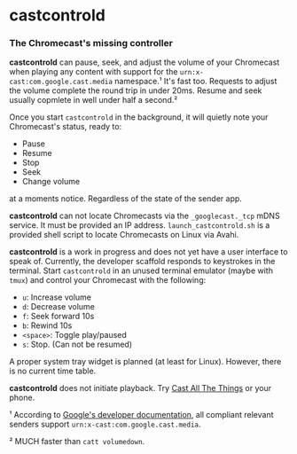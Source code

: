 # castcontrold
### The Chromecast's missing controller

**castcontrold** can pause, seek, and adjust the volume of your Chromecast when playing any content with support for the `urn:x-cast:com.google.cast.media` namespace.¹ 
It's fast too. Requests to adjust the volume complete the round trip in under 20ms. 
Resume and seek usually copmlete in well under half a second.² 

Once you start `castcontrold` in the background, it will quietly note your Chromecast's status, ready to:

- Pause
- Resume
- Stop
- Seek
- Change volume

at a moments notice. Regardless of the state of the sender app.

**castcontrold** can not locate Chromecasts via the `_googlecast._tcp` mDNS service. 
It must be provided an IP address. 
`launch_castcontrold.sh` is a provided shell script to locate Chromecasts on Linux via Avahi. 

**castcontrold** is a work in progress and does not yet have a user interface to speak of. Currently, the developer scaffold responds to keystrokes in the terminal. 
Start `castcontrold` in an unused terminal emulator (maybe with `tmux`) and control your Chromecast with the following:

- `u`: Increase volume
- `d`: Decrease volume
- `f`: Seek forward 10s
- `b`: Rewind 10s
- `<space>`: Toggle play/paused
- `s`: Stop. (Can not be resumed)

A proper system tray widget is planned (at least for Linux). However, there is no current time table.

**castcontrold** does not initiate playback. Try [Cast All The Things](https://github.com/skorokithakis/catt) or your phone.

¹ According to [Google's developer documentation](https://developers.google.com/cast/docs/reference/messages), all compliant relevant senders support `urn:x-cast:com.google.cast.media`.

² MUCH faster than `catt volumedown`.
